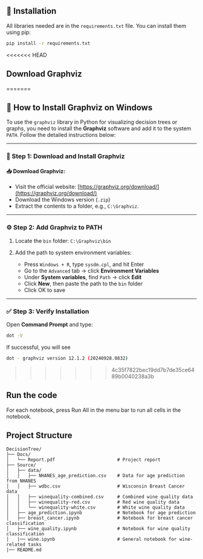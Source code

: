 ## 🚀 Installation
All libraries needed are in the `requirements.txt` file. You can install them using pip:
```bash
pip install -r requirements.txt
```

<<<<<<< HEAD
## Download Graphviz

=======
## 📌 How to Install Graphviz on Windows

To use the `graphviz` library in Python for visualizing decision trees or graphs, you need to install the **Graphviz** software and add it to the system `PATH`. Follow the detailed instructions below:

---

### 🔧 Step 1: Download and Install Graphviz

#### 📥 Download Graphviz:
- Visit the official website: [https://graphviz.org/download/](https://graphviz.org/download/)
- Download the Windows version (`.zip`)
- Extract the contents to a folder, e.g., `C:\Graphviz`.

---

### ⚙️ Step 2: Add Graphviz to PATH

1. Locate the `bin` folder: `C:\Graphviz\bin`

2. Add the path to system environment variables:
   - Press `Windows + R`, type `sysdm.cpl`, and hit Enter
   - Go to the `Advanced` tab → click **Environment Variables**
   - Under **System variables**, find `Path` → click **Edit**
   - Click **New**, then paste the path to the `bin` folder
   - Click OK to save

---

### ✅ Step 3: Verify Installation

Open **Command Prompt** and type:

```bash
dot -V
```
If successful, you will see 
```bash
dot - graphviz version 12.1.2 (20240928.0832)
```
>>>>>>> 4c35f7822bec19dd7b7de35ce6489b0040238a3b

## Run the code
For each notebook, press Run All in the menu bar to run all cells in the notebook.

## Project Structure
```
DecisionTree/
├── Docs/
│   └── Report.pdf                       # Project report
├── Source/
│   ├── data/
│   │   ├── NHANES_age_prediction.csv    # Data for age prediction from NHANES
│   │   ├── wdbc.csv                     # Wisconsin Breast Cancer data
│   │   ├── winequality-combined.csv     # Combined wine quality data
│   │   ├── winequality-red.csv          # Red wine quality data
│   │   └── winequality-white.csv        # White wine quality data
│   ├── age_prediction.ipynb             # Notebook for age prediction
│   ├── breast_cancer.ipynb              # Notebook for breast cancer classification
│   ├── wine_quality.ipynb               # Notebook for wine quality classification
│   |── wine.ipynb                       # General notebook for wine-related tasks
|── README.md                         
```
